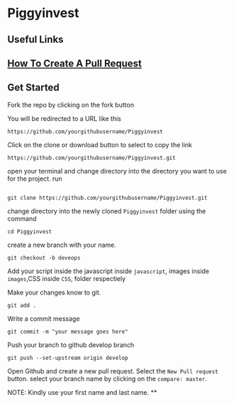 # Piggyinvest
## Useful Links

## [How To Create A Pull Request](https://www.digitalocean.com/community/tutorials/how-to-create-a-pull-request-on-github)

## Get Started
Fork the repo by clicking on the fork button 

You will be redirected to a URL like this

```
https://github.com/yourgithubusername/Piggyinvest
```

Click on the clone or download button to select to copy the link 

```
https://github.com/yourgithubusername/Piggyinvest.git
```
open your terminal and change directory into the directory you want to use for the project. run

```

git clone https://github.com/yourgithubusername/Piggyinvest.git
```

change directory into the newly cloned `Piggyinvest` folder using the command 
```
cd Piggyinvest
```

create a new branch with your name.

```
git checkout -b deveops
```

Add your script inside the javascript inside `javascript`, images inside `images`,CSS inside `CSS`, folder respectiely


Make your changes know to git.
```
git add .
```

Write a commit message 
```
git commit -m "your message goes here"
```

Push your branch to github develop branch
```
git push --set-upstream origin develop
```

Open Github and create a new pull request. Select the `New Pull request` button. select your branch name by clicking on the `compare: master`. 

NOTE: Kindly use your first name and last name. **
